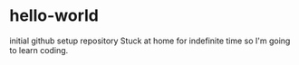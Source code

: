 # hello-world
initial github setup repository
Stuck at home for indefinite time so I'm going to learn coding.
